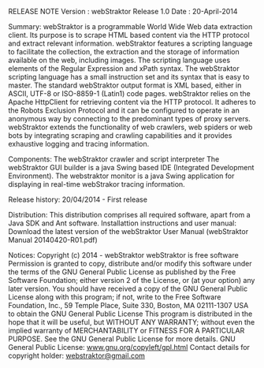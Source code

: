 RELEASE NOTE
Version : webStraktor Release 1.0
Date : 20-April-2014


Summary:
webStraktor is a programmable World Wide Web data extraction client. Its purpose is to scrape HTML based content via the HTTP protocol and extract relevant information.  webStraktor features a scripting language to facilitate the collection, the extraction and the storage of information available on the web, including images.  The scripting language uses elements of the Regular Expression and xPath syntax. The webStraktor scripting language has a small instruction set and its syntax that is easy to master. 
The standard webStraktor output format is XML based, either in ASCII, UTF-8 or ISO-8859-1 (Latin1) code pages. 
webStraktor relies on the Apache HttpClient for retrieving content via the HTTP protocol. It adheres to the Robots Exclusion Protocol and it can be configured to operate in an anonymous way by connecting to the predominant types of proxy servers.
webStraktor extends the functionality of web crawlers, web spiders or web bots by integrating scraping and crawling capabilities and it provides exhaustive logging and tracing information. 

Components:
The webStraktor crawler and script interpreter
The webStraktor GUI builder is a java Swing based IDE (Integrated Development Environment). 
The webstraktor monitor is a java Swing application for displaying in real-time webStrakor tracing information.

Release history:
20/04/2014 - First release

Distribution: 
This distribution comprises all required software, apart from a Java SDK and Ant software. 
Installattion instructions and user manual: Download the latest version of the webStraktor User Manual (webStraktor Manual 20140420-R01.pdf)

Notices:
Copyright (c) 2014 - webStraktor
webStraktor  is free software
Permission is granted to copy, distribute and/or modify this software under the terms of the GNU General Public License as published by the Free Software Foundation; either version 2 of the License, or (at your option) any later version.
You should have received a copy of the GNU General Public License along with this program; if not, write to the Free Software Foundation, Inc., 59 Temple Place, Suite 330, Boston, MA 02111-1307 USA to obtain the GNU General Public License 
This program is distributed in the hope that it will be useful, but WITHOUT ANY WARRANTY; without even the implied warranty of MERCHANTABILITY or FITNESS FOR A PARTICULAR PURPOSE.  See the GNU General Public License for more details.
GNU General Public License: www.gnu.org/copyleft/gpl.html
Contact details for copyright holder:  webstraktor@gmail.com

